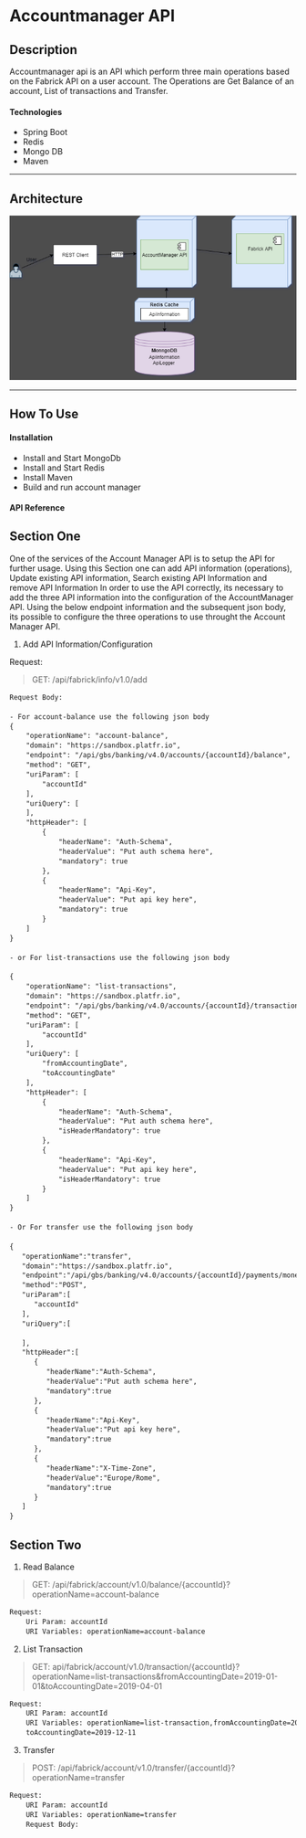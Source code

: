 # Accountmanager API

## Description

Accountmanager api is an API which perform three main operations based on the Fabrick API on a user account. The Operations are Get Balance of an account, List of transactions and Transfer.

#### Technologies

- Spring Boot 
- Redis 
- Mongo DB
- Maven

---

## Architecture

<p align="center">
  <img src="https://github.com/iKnock/accountmanager/blob/main/arch-dig.png" />
</p>

---

## How To Use

#### Installation

- Install and Start MongoDb
- Install and Start Redis
- Install Maven
- Build and run account manager

#### API Reference

## Section One
One of the services of the Account Manager API is to setup the API for further usage. Using this Section one can add API information (operations), Update existing API information, Search existing API Information and remove API Information In order to use the API correctly, its necessary to add the three API information into the configuration of the AccountManager API. Using the below endpoint information and the subsequent json body, its possible to configure the three operations to use throught the Account Manager API.

1. Add API Information/Configuration

Request: 

> GET: /api/fabrick/info/v1.0/add

```html
Request Body:

- For account-balance use the following json body
{
    "operationName": "account-balance",
    "domain": "https://sandbox.platfr.io",
    "endpoint": "/api/gbs/banking/v4.0/accounts/{accountId}/balance",
    "method": "GET",
    "uriParam": [
        "accountId"
    ],
    "uriQuery": [
    ],
    "httpHeader": [
        {
            "headerName": "Auth-Schema",
            "headerValue": "Put auth schema here",
            "mandatory": true
        },
        {
            "headerName": "Api-Key",
            "headerValue": "Put api key here",
            "mandatory": true
        }
    ]
}

- or For list-transactions use the following json body

{
    "operationName": "list-transactions",
    "domain": "https://sandbox.platfr.io",
    "endpoint": "/api/gbs/banking/v4.0/accounts/{accountId}/transactions",
    "method": "GET",
    "uriParam": [
        "accountId"
    ],
    "uriQuery": [
        "fromAccountingDate",
        "toAccountingDate"
    ],
    "httpHeader": [
        {
            "headerName": "Auth-Schema",
            "headerValue": "Put auth schema here",
            "isHeaderMandatory": true
        },
        {
            "headerName": "Api-Key",
            "headerValue": "Put api key here",
            "isHeaderMandatory": true
        }
    ]
}

- Or For transfer use the following json body

{
   "operationName":"transfer",
   "domain":"https://sandbox.platfr.io",
   "endpoint":"/api/gbs/banking/v4.0/accounts/{accountId}/payments/money-transfers",
   "method":"POST",
   "uriParam":[
      "accountId"
   ],
   "uriQuery":[
      
   ],
   "httpHeader":[
      {
         "headerName":"Auth-Schema",
         "headerValue":"Put auth schema here",
         "mandatory":true
      },
      {
         "headerName":"Api-Key",
         "headerValue":"Put api key here",
         "mandatory":true
      },
      {
         "headerName":"X-Time-Zone",
         "headerValue":"Europe/Rome",
         "mandatory":true
      }
   ]
}
```

## Section Two

1. Read Balance

>GET: /api/fabrick/account/v1.0/balance/{accountId}?operationName=account-balance

```html
Request:
    Uri Param: accountId
    URI Variables: operationName=account-balance
```

2. List Transaction

>GET: api/fabrick/account/v1.0/transaction/{accountId}?operationName=list-transactions&fromAccountingDate=2019-01-01&toAccountingDate=2019-04-01

```html
Request: 
    URI Param: accountId
    URI Variables: operationName=list-transaction,fromAccountingDate=2019-11-11, 
    toAccountingDate=2019-12-11
```

3. Transfer

>POST: /api/fabrick/account/v1.0/transfer/{accountId}?operationName=transfer
```html
Request: 
    URI Param: accountId
    URI Variables: operationName=transfer
    Request Body:
    
```